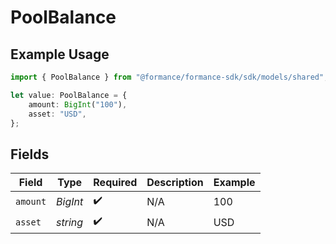 # PoolBalance

## Example Usage

```typescript
import { PoolBalance } from "@formance/formance-sdk/sdk/models/shared";

let value: PoolBalance = {
    amount: BigInt("100"),
    asset: "USD",
};
```

## Fields

| Field              | Type               | Required           | Description        | Example            |
| ------------------ | ------------------ | ------------------ | ------------------ | ------------------ |
| `amount`           | *BigInt*           | :heavy_check_mark: | N/A                | 100                |
| `asset`            | *string*           | :heavy_check_mark: | N/A                | USD                |